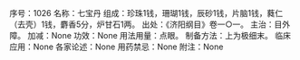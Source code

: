 序号：1026
名称：七宝丹
组成：珍珠1钱，珊瑚1钱，辰砂1钱，片脑1钱，蕤仁（去壳）1钱，麝香5分，炉甘石1两。
出处：《济阳纲目》卷一○一。
主治：目外障。
加减：None
功效：None
用法用量：点眼。
制备方法：上为极细末。
临床应用：None
各家论述：None
用药禁忌：None
附注：None
